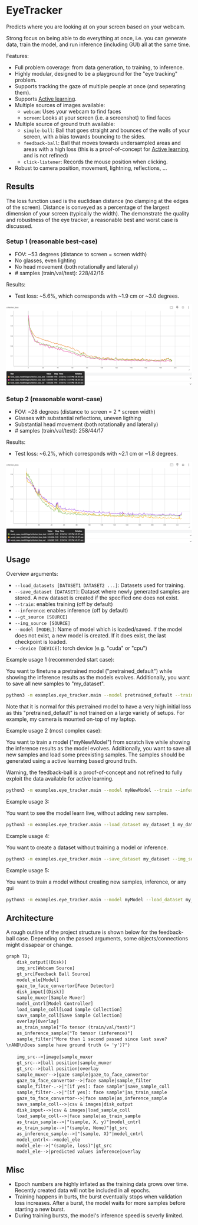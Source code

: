 # EyeTracker

Predicts where you are looking at on your screen based on your webcam.

Strong focus on being able to do everything at once, i.e. you can generate data, train the model, and run inference (including GUI) all at the same time.

Features:

- Full problem coverage: from data generation, to training, to inference.
- Highly modular, designed to be a playground for the "eye tracking" problem.
- Supports tracking the gaze of multiple people at once (and seperating them).
- Supports [Active learning](https://en.wikipedia.org/wiki/Active_learning_(machine_learning)).
- Multiple sources of images available:
  - `webcam`: Uses your webcam to find faces
  - `screen`: Looks at your screen (i.e. a screenshot) to find faces
- Multiple source of ground truth available:
  - `simple-ball`: Ball that goes straight and bounces of the walls of your screen, with a bias towards bouncing to the sides.
  - `feedback-ball`: Ball that moves towards undersampled areas and areas with a high loss (this is a proof-of-concept for [Active learning](https://en.wikipedia.org/wiki/Active_learning_(machine_learning)), and is not refined)
  - `click-listener`: Records the mouse position when clicking.
- Robust to camera position, movement, lightning, reflections, ...

## Results

The loss function used is the euclidean distance (no clamping at the edges of the screen). Distance is conveyed as a percentage of the largest dimension of your screen (typically the width). The demonstrate the quality and robustness of the eye tracker, a reasonable best and worst case is discussed.

### Setup 1 (reasonable best-case)

- FOV: ~53 degrees (distance to screen = screen width)
- No glasses, even lighting
- No head movement (both rotationally and laterally)
- \# samples (train/val/test): 228/42/16

Results:

- Test loss: ~5.6%, which corresponds with ~1.9 cm or ~3.0 degrees.

![best case tensorboard result](imgs/best_case_tensorboard_result.png)

### Setup 2 (reasonable worst-case)

- FOV: ~28 degrees (distance to screen = 2 * screen width)
- Glasses with substantial reflections, uneven ligthing
- Substantial head movement (both rotationally and laterally)
- \# samples (train/val/test): 258/44/17

Results:

- Test loss: ~6.2%, which corresponds with ~2.1 cm or ~1.8 degrees.

![worst case tensorboard result](imgs/worst_case_tensorboard_result.png)

## Usage

Overview arguments:

- `--load_datasets [DATASET1 DATASET2 ...]`: Datasets used for training.
- `--save_dataset [DATASET]`: Dataset where newly generated samples are stored. A new dataset is created if the specified one does not exist.
- `--train`: enables training (off by default)
- `--inference`: enables inference (off by default)
- `--gt_source [SOURCE]`
- `--img_source [SOURCE]`
- `--model [MODEL]`: Name of model which is loaded/saved. If the model does not exist, a new model is created. If it does exist, the last checkpoint is loaded.
- `--device [DEVICE]`: torch device (e.g. "cuda" or "cpu")

Example usage 1 (recommended start case):

You want to finetune a pretrained model ("pretrained_default") while showing the inference results as the models evolves. Additionally, you want to save all new samples to "my_dataset".

```bash
python3 -m examples.eye_tracker.main --model pretrained_default --train --inference --save_dataset my_dataset --img_source webcam --gt_source simple-ball
```

Note that it is normal for this pretrained model to have a very high initial loss as this "pretrained_default" is not trained on a large variety of setups. For example, my camera is mounted on-top of my laptop.

Example usage 2 (most complex case):

You want to train a model ("myNewModel") from scratch live while showing the inference results as the model evolves. Additionally, you want to save all new samples and load some preexisting samples. The samples should be generated using a active learning based ground truth.

Warning, the feedback-ball is a proof-of-concept and not refined to fully exploit the data available for active learning.

```bash
python3 -m examples.eye_tracker.main --model myNewModel --train --inference --save_dataset my_dataset --load_dataset my_dataset --img_source webcam --gt_source feedback-ball  
```

Example usage 3:

You want to see the model learn live, without adding new samples.

```bash
python3 -m examples.eye_tracker.main --load_dataset my_dataset_1 my_dataset_2 --img_source webcam --model myModel --train --inference
```

Example usage 4:

You want to create a dataset without training a model or inference.

```bash
python3 -m examples.eye_tracker.main --save_dataset my_dataset --img_source webcam --gt_source simple-ball
```

Example usage 5:

You want to train a model without creating new samples, inference, or any gui

```bash
python3 -m examples.eye_tracker.main --model myModel --load_dataset my_dataset_1 my_dataset_2 --train
```

## Architecture

A rough outline of the project structure is shown below for the feedback-ball case. Depending on the passed arguments, some objects/connections might dissapear or change.

```mermaid
graph TD;
    disk_output[(Disk)]
    img_src[Webcam Source]
    gt_src[Feedback Ball Source]
    model_ele[Model]
    gaze_to_face_convertor[Face Detector]
    disk_input[(Disk)]
    sample_muxer[Sample Muxer]
    model_cntrl[Model Controller]
    load_sample_coll[Load Sample Collection]
    save_sample_coll[Save Sample Collection]
    overlay[Overlay]
    as_train_sample["To tensor (train/val/test)"]
    as_inference_sample["To tensor (inference)"]
    sample_filter("More than 1 second passed since last save?\nAND\nDoes sample have ground truth (= 'y')?")

    img_src-->|image|sample_muxer
    gt_src-->|ball position|sample_muxer
    gt_src-->|ball position|overlay
    sample_muxer-->|gaze sample|gaze_to_face_convertor
    gaze_to_face_convertor-->|face sample|sample_filter
    sample_filter-.->|"[if yes]: face sample"|save_sample_coll
    sample_filter-.->|"[if yes]: face sample"|as_train_sample
    gaze_to_face_convertor-->|face sample|as_inference_sample
    save_sample_coll-->|csv & images|disk_output
    disk_input-->|csv & images|load_sample_coll
    load_sample_coll-->|face sample|as_train_sample
    as_train_sample-->|"(sample, X, y)"|model_cntrl
    as_train_sample-->|"(sample, None)"|gt_src
    as_inference_sample-->|"(sample, X)"|model_cntrl
    model_cntrl<-->model_ele
    model_ele-->|"(sample, loss)"|gt_src
    model_ele-->|predicted values inference|overlay
```

## Misc

- Epoch numbers are highly inflated as the training data grows over time. Recently created data will not be included in all epochs.
- Training happens in burts, the burst eventually stops when validation loss increases. After a burst, the model waits for more samples before starting a new burst.
- During training bursts, the model's inference speed is severly limited.
